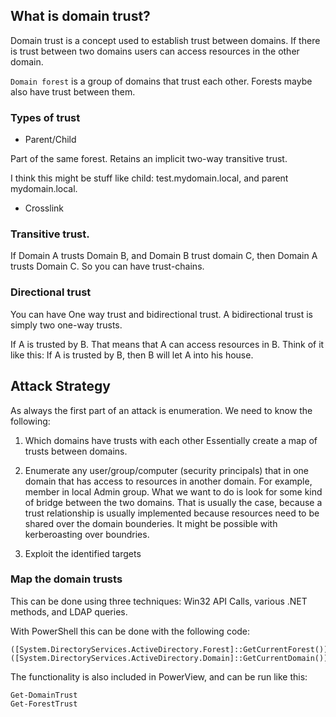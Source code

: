 ## What is domain trust?

Domain trust is a concept used to establish trust between domains. If there is trust between two domains users can access resources in the other domain.


`Domain forest` is a group of domains that trust each other. Forests maybe also have trust between them.


### Types of trust

- Parent/Child

Part of the same forest. Retains an implicit two-way transitive trust.

I think this might be stuff like child: test.mydomain.local, and parent mydomain.local.

- Crosslink

### Transitive trust.
If Domain A trusts Domain B, and Domain B trust domain C, then Domain A trusts Domain C.
So you can have trust-chains.


### Directional trust

You can have One way trust and bidirectional trust. A bidirectional trust is simply two one-way trusts.

If A is trusted by B. That means that A can access resources in B. Think of it like this: If A is trusted by B, then B will let A into his house.



## Attack Strategy
As always the first part of an attack is enumeration. We need to know the following:
1. Which domains have trusts with each other
Essentially create a map of trusts between domains.

2. Enumerate any user/group/computer (security principals) that in one domain that has access to resources in another domain. For example, member in local Admin group.
What we want to do is look for some kind of bridge between the two domains. That is usually the case, because a trust relationship is usually implemented because resources need to be shared over the domain bounderies.
It might be possible with kerberoasting over boundries.

3. Exploit the identified targets

### Map the domain trusts

This can be done using three techniques: Win32 API Calls, various .NET methods, and LDAP queries.

With PowerShell this can be done with the following code:
```
([System.DirectoryServices.ActiveDirectory.Forest]::GetCurrentForest()).GetAllTrustRelationships()
([System.DirectoryServices.ActiveDirectory.Domain]::GetCurrentDomain()).GetAllTrustRelationships()
```

The functionality is also included in PowerView, and can be run like this:

```
Get-DomainTrust
Get-ForestTrust
```




